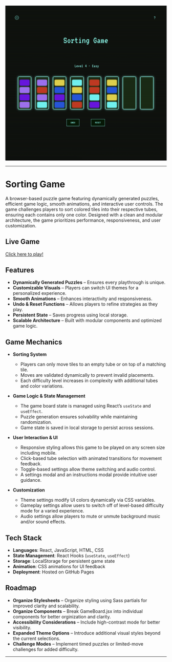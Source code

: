 ![Alt Text](public/images/readmeHeader.png)

---
# Sorting Game

A browser-based puzzle game featuring dynamically generated puzzles, efficient game logic, smooth animations, and interactive user controls. The game challenges players to sort colored tiles into their respective tubes, ensuring each contains only one color. Designed with a clean and modular architecture, the game prioritizes performance, responsiveness, and user customization.

## Live Game

[Click here to play!](https://ianhallwdjun22.github.io/sorting-game)

## Features

- **Dynamically Generated Puzzles** – Ensures every playthrough is unique.
- **Customizable Visuals** – Players can switch UI themes for a personalized experience.
- **Smooth Animations** – Enhances interactivity and responsiveness.
- **Undo & Reset Functions** – Allows players to refine strategies as they play.
- **Persistent State** – Saves progress using local storage.
- **Scalable Architecture** – Built with modular components and optimized game logic.

## Game Mechanics

- **Sorting System**  
  - Players can only move tiles to an empty tube or on top of a matching tile.  
  - Moves are validated dynamically to prevent invalid placements.  
  - Each difficulty level increases in complexity with additional tubes and color variations.  

- **Game Logic & State Management**  
  - The game board state is managed using React’s `useState` and `useEffect`.  
  - Puzzle generation ensures solvability while maintaining randomization.  
  - Game state is saved in local storage to persist across sessions.  

- **User Interaction & UI**
  - Responsive styling allows this game to be played on any screen size including mobile.  
  - Click-based tube selection with animated transitions for movement feedback.  
  - Toggle-based settings allow theme switching and audio control.  
  - A settings modal and an instructions modal provide intuitive user guidance.  

- **Customization**  
  - Theme settings modify UI colors dynamically via CSS variables.  
  - Gameplay settings allow users to switch off of level-based difficulty mode for a varied experience.
  - Audio settings allow players to mute or unmute background music and/or sound effects.

## Tech Stack

- **Languages**: React, JavaScript, HTML, CSS  
- **State Management**: React Hooks (`useState`, `useEffect`)  
- **Storage**: LocalStorage for persistent game state  
- **Animation**: CSS animations for UI feedback  
- **Deployment**: Hosted on GitHub Pages  


## Roadmap

- **Organize Stylesheets** – Organize styling using Sass partials for improved clarity and scalability.
- **Organize Components** – Break GameBoard.jsx into individual components for better orginization and clarity.
- **Accessibility Considerations** – Include high-contrast mode for better visibility.
- **Expanded Theme Options** – Introduce additional visual styles beyond the current selections.  
- **Challenge Modes** – Implement timed puzzles or limited-move challenges for added difficulty. 
---